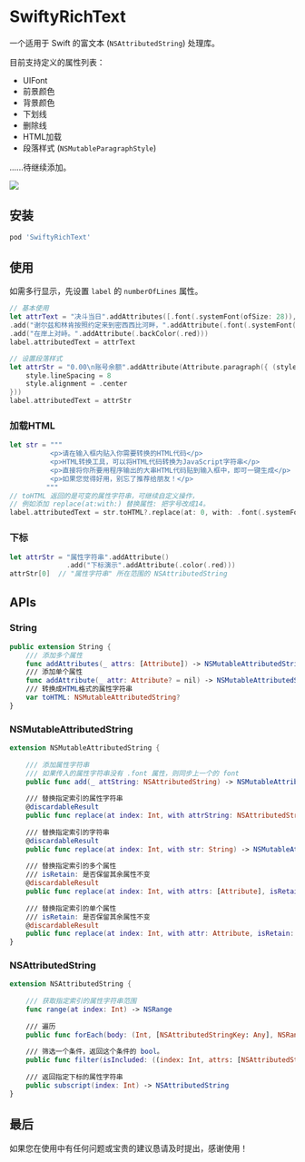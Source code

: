 # SwiftyRichText

一个适用于 Swift 的富文本 (`NSAttributedString`) 处理库。

目前支持定义的属性列表：

- UIFont
- 前景颜色
- 背景颜色
- 下划线
- 删除线
- HTML加载
- 段落样式 (`NSMutableParagraphStyle`)

......待继续添加。

![](https://github.com/HjzCy/SwiftyRichText/blob/master/Screenshots/screen_shot.png)

## 安装

```ruby
pod 'SwiftyRichText'
```

## 使用

如需多行显示，先设置 `label` 的 `numberOfLines` 属性。

```swift
// 基本使用
let attrText = "决斗当日".addAttributes([.font(.systemFont(ofSize: 28)), .color(.blue)])
.add("谢尔兹和林肯按照约定来到密西西比河畔，".addAttribute(.font(.systemFont(ofSize: 17))))
.add("在岸上对峙。".addAttribute(.backColor(.red)))
label.attributedText = attrText

// 设置段落样式
let attrStr = "0.00\n账号余额".addAttribute(Attribute.paragraph({ (style) in
    style.lineSpacing = 8
    style.alignment = .center
}))
label.attributedText = attrStr
```

### 加载HTML

```swift
let str = """
          <p>请在输入框内贴入你需要转换的HTML代码</p>
          <p>HTML转换工具，可以将HTML代码转换为JavaScript字符串</p>
          <p>直接将你所要用程序输出的大串HTML代码贴到输入框中，即可一键生成</p>
          <p>如果您觉得好用，别忘了推荐给朋友！</p>
         """
// toHTML 返回的是可变的属性字符串，可继续自定义操作，
// 例如添加 replace(at:with:) 替换属性: 把字号改成14。
label.attributedText = str.toHTML?.replace(at: 0, with: .font(.systemFont(ofSize: 14)))
```

### 下标

```swift
let attrStr = "属性字符串".addAttribute()
              .add("下标演示".addAttribute(.color(.red)))
attrStr[0]  // "属性字符串" 所在范围的 NSAttributedString
```

## APIs

### String

```swift
public extension String {    
    /// 添加多个属性
    func addAttributes(_ attrs: [Attribute]) -> NSMutableAttributedString
    /// 添加单个属性
    func addAttribute(_ attr: Attribute? = nil) -> NSMutableAttributedString
    /// 转换成HTML格式的属性字符串
	var toHTML: NSMutableAttributedString?
}
```

### NSMutableAttributedString

```swift
extension NSMutableAttributedString {
    
    /// 添加属性字符串
    /// 如果传入的属性字符串没有 .font 属性，则同步上一个的 font
    public func add(_ attString: NSAttributedString) -> NSMutableAttributedString
    
    /// 替换指定索引的属性字符串
    @discardableResult
    public func replace(at index: Int, with attrString: NSAttributedString) -> NSMutableAttributedString
    
    /// 替换指定索引的字符串
    @discardableResult
    public func replace(at index: Int, with str: String) -> NSMutableAttributedString
    
    /// 替换指定索引的多个属性
    /// isRetain: 是否保留其余属性不变
    @discardableResult
    public func replace(at index: Int, with attrs: [Attribute], isRetain: Bool = true) -> NSMutableAttributedString
    
    /// 替换指定索引的单个属性
    /// isRetain: 是否保留其余属性不变
    @discardableResult
    public func replace(at index: Int, with attr: Attribute, isRetain: Bool = true) -> NSMutableAttributedString
}
```

### NSAttributedString

```swift
extension NSAttributedString {
    
    /// 获取指定索引的属性字符串范围
    func range(at index: Int) -> NSRange
    
    /// 遍历
    public func forEach(body: (Int, [NSAttributedStringKey: Any], NSRange, UnsafeMutablePointer<ObjCBool>) -> Void)
    
    /// 筛选一个条件，返回这个条件的 bool。
    public func filter(isIncluded: ((index: Int, attrs: [NSAttributedStringKey: Any], range: NSRange)) -> Bool) -> Bool
    
    /// 返回指定下标的属性字符串
    public subscript(index: Int) -> NSAttributedString
}
```

## 最后

如果您在使用中有任何问题或宝贵的建议恳请及时提出，感谢使用！
